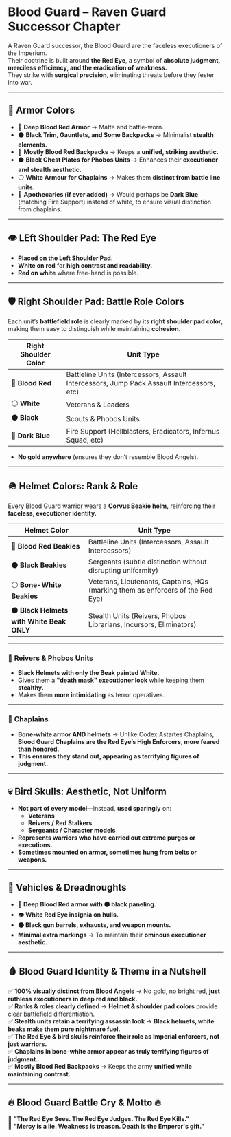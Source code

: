 # Blood Guard – Raven Guard Successor Chapter

A Raven Guard successor, the Blood Guard are the faceless executioners of the Imperium.  
Their doctrine is built around **the Red Eye**, a symbol of **absolute judgment, merciless efficiency, and the eradication of weakness.**  
They strike with **surgical precision**, eliminating threats before they fester into war.

---

## 🎨 Armor Colors
- 🔴 **Deep Blood Red Armor** → Matte and battle-worn.
- ⚫ **Black Trim, Gauntlets, and Some Backpacks** → Minimalist **stealth elements.**  
- 🔴 **Mostly Blood Red Backpacks** → Keeps a **unified, striking aesthetic.**  
- ⚫ **Black Chest Plates for Phobos Units** → Enhances their **executioner and stealth aesthetic.**  
- ⚪ **White Armour for Chaplains** → Makes them **distinct from battle line units**.
- 🔵 **Apothecaries (if ever added)** → Would perhaps be **Dark Blue** (matching Fire Support) instead of white, to ensure visual distinction from chaplains.

---

## 👁 LEft Shoulder Pad: **The Red Eye**
- **Placed on the Left Shoulder Pad.**  
- **White on red** for **high contrast and readability.**  
- **Red on white** where free-hand is possible.

---

## 🛡 Right Shoulder Pad: **Battle Role Colors**
Each unit’s **battlefield role** is clearly marked by its **right shoulder pad color**, making them easy to distinguish while maintaining **cohesion**.

| **Right Shoulder Color** | **Unit Type** |
|-----------------|----------------|
| 🔴 **Blood Red** | Battleline Units (Intercessors, Assault Intercessors, Jump Pack Assault Intercessors, etc) |
| ⚪ **White** | Veterans & Leaders |
| ⚫ **Black** | Scouts & Phobos Units |
| 🔵 **Dark Blue** | Fire Support (Hellblasters, Eradicators, Infernus Squad, etc) |

- **No gold anywhere** (ensures they don’t resemble Blood Angels).  

---

## 🪖 Helmet Colors: **Rank & Role**
Every Blood Guard warrior wears a **Corvus Beakie helm,** reinforcing their **faceless, executioner identity.**  

| **Helmet Color** | **Unit Type** |
|---------------|--------------|
| 🔴 **Blood Red Beakies** | Battleline Units (Intercessors, Assault Intercessors) |
| ⚫ **Black Beakies** | Sergeants (subtle distinction without disrupting uniformity) |
| ⚪ **Bone-White Beakies** | Veterans, Lieutenants, Captains, HQs (marking them as enforcers of the Red Eye) |
| ⚫ **Black Helmets with White Beak ONLY** | Stealth Units (Reivers, Phobos Librarians, Incursors, Eliminators) |

---

### 🔎 **Reivers & Phobos Units**
- **Black Helmets with only the Beak painted White.**  
- Gives them a **"death mask" executioner look** while keeping them **stealthy.**  
- Makes them **more intimidating** as terror operatives.  

---

### 🔎 **Chaplains**
- **Bone-white armor AND helmets** → Unlike Codex Astartes Chaplains, **Blood Guard Chaplains are the Red Eye’s High Enforcers, more feared than honored.**  
- **This ensures they stand out, appearing as terrifying figures of judgment.**  

---

## 💀 **Bird Skulls: Aesthetic, Not Uniform**
- **Not part of every model**—instead, **used sparingly** on:  
  - **Veterans**  
  - **Reivers / Red Stalkers**  
  - **Sergeants / Character models**  
- **Represents warriors who have carried out extreme purges or executions.**  
- **Sometimes mounted on armor, sometimes hung from belts or weapons.**  

---

## 🤖 **Vehicles & Dreadnoughts**
- **🔴 Deep Blood Red armor with ⚫ black paneling.**  
- **👁 White Red Eye insignia on hulls.**  
- **⚫ Black gun barrels, exhausts, and weapon mounts.**  
- **Minimal extra markings** → To maintain their **ominous executioner aesthetic.**  

---

## 🩸 **Blood Guard Identity & Theme in a Nutshell**
✅ **100% visually distinct from Blood Angels** → No gold, no bright red, **just ruthless executioners in deep red and black.**  
✅ **Ranks & roles clearly defined** → **Helmet & shoulder pad colors** provide clear battlefield differentiation.  
✅ **Stealth units retain a terrifying assassin look** → **Black helmets, white beaks make them pure nightmare fuel.**  
✅ **The Red Eye & bird skulls reinforce their role as Imperial enforcers, not just warriors.**  
✅ **Chaplains in bone-white armor appear as truly terrifying figures of judgment.**  
✅ **Mostly Blood Red Backpacks** → Keeps the army **unified while maintaining contrast.**  

---

## 🔥 **Blood Guard Battle Cry & Motto** 🔥
🔻 **"The Red Eye Sees. The Red Eye Judges. The Red Eye Kills."**  
🔻 **"Mercy is a lie. Weakness is treason. Death is the Emperor's gift."**  
